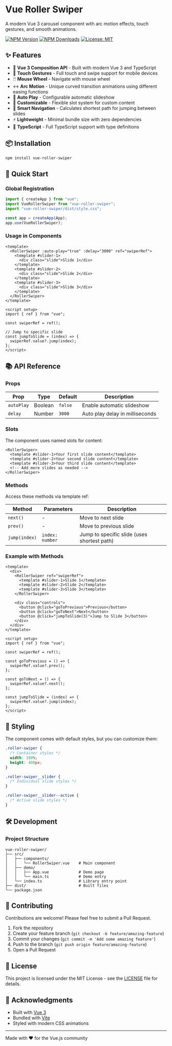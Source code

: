 # Vue Roller Swiper

A modern Vue 3 carousel component with arc motion effects, touch gestures, and smooth animations.

[![NPM Version](https://img.shields.io/npm/v/vue-roller-swiper.svg?style=flat)](https://npmjs.org/package/vue-roller-swiper)
[![NPM Downloads](https://img.shields.io/npm/dm/vue-roller-swiper.svg?style=flat)](https://npmjs.org/package/vue-roller-swiper)
[![License: MIT](https://img.shields.io/badge/License-MIT-yellow.svg)](https://opensource.org/licenses/MIT)

## ✨ Features

- 🎯 **Vue 3 Composition API** - Built with modern Vue 3 and TypeScript
- 📱 **Touch Gestures** - Full touch and swipe support for mobile devices
- 🖱️ **Mouse Wheel** - Navigate with mouse wheel
- ↔️ **Arc Motion** - Unique curved transition animations using different easing functions
- 🔄 **Auto Play** - Configurable automatic slideshow
- 🎨 **Customizable** - Flexible slot system for custom content
- 📐 **Smart Navigation** - Calculates shortest path for jumping between slides
- ⚡ **Lightweight** - Minimal bundle size with zero dependencies
- 🔧 **TypeScript** - Full TypeScript support with type definitions

## 📦 Installation

```bash
npm install vue-roller-swiper
```

## 🚀 Quick Start

### Global Registration

```javascript
import { createApp } from "vue";
import VueRollerSwiper from "vue-roller-swiper";
import "vue-roller-swiper/dist/style.css";

const app = createApp(App);
app.use(VueRollerSwiper);
```

### Usage in Components

```vue
<template>
  <RollerSwiper :auto-play="true" :delay="3000" ref="swiperRef">
    <template #slider-1>
      <div class="slide">Slide 1</div>
    </template>
    <template #slider-2>
      <div class="slide">Slide 2</div>
    </template>
    <template #slider-3>
      <div class="slide">Slide 3</div>
    </template>
  </RollerSwiper>
</template>

<script setup>
import { ref } from "vue";

const swiperRef = ref();

// Jump to specific slide
const jumpToSlide = (index) => {
  swiperRef.value?.jump(index);
};
</script>
```

## 📚 API Reference

### Props

| Prop       | Type    | Default | Description                     |
| ---------- | ------- | ------- | ------------------------------- |
| `autoPlay` | Boolean | `false` | Enable automatic slideshow      |
| `delay`    | Number  | `3000`  | Auto play delay in milliseconds |

### Slots

The component uses named slots for content:

```vue
<RollerSwiper>
  <template #slider-1>Your first slide content</template>
  <template #slider-2>Your second slide content</template>
  <template #slider-3>Your third slide content</template>
  <!-- Add more slides as needed -->
</RollerSwiper>
```

### Methods

Access these methods via template ref:

| Method        | Parameters      | Description                                 |
| ------------- | --------------- | ------------------------------------------- |
| `next()`      | -               | Move to next slide                          |
| `prev()`      | -               | Move to previous slide                      |
| `jump(index)` | `index: number` | Jump to specific slide (uses shortest path) |

### Example with Methods

```vue
<template>
  <div>
    <RollerSwiper ref="swiperRef">
      <template #slider-1>Slide 1</template>
      <template #slider-2>Slide 2</template>
      <template #slider-3>Slide 3</template>
    </RollerSwiper>

    <div class="controls">
      <button @click="goToPrevious">Previous</button>
      <button @click="goToNext">Next</button>
      <button @click="jumpToSlide(3)">Jump to Slide 3</button>
    </div>
  </div>
</template>

<script setup>
import { ref } from "vue";

const swiperRef = ref();

const goToPrevious = () => {
  swiperRef.value?.prev();
};

const goToNext = () => {
  swiperRef.value?.next();
};

const jumpToSlide = (index) => {
  swiperRef.value?.jump(index);
};
</script>
```

## 🎨 Styling

The component comes with default styles, but you can customize them:

```css
.roller-swiper {
  /* Container styles */
  width: 100%;
  height: 400px;
}

.roller-swiper__slider {
  /* Individual slide styles */
}

.roller-swiper__slider--active {
  /* Active slide styles */
}
```

## 🛠️ Development

### Project Structure

```
vue-roller-swiper/
├── src/
│   ├── components/
│   │   └── RollerSwiper.vue    # Main component
│   ├── demo/
│   │   ├── App.vue             # Demo page
│   │   └── main.ts             # Demo entry
│   └── index.ts                # Library entry point
├── dist/                       # Built files
└── package.json
```

## 🤝 Contributing

Contributions are welcome! Please feel free to submit a Pull Request.

1. Fork the repository
2. Create your feature branch (`git checkout -b feature/amazing-feature`)
3. Commit your changes (`git commit -m 'Add some amazing feature'`)
4. Push to the branch (`git push origin feature/amazing-feature`)
5. Open a Pull Request

## 📄 License

This project is licensed under the MIT License - see the [LICENSE](LICENSE) file for details.

## 🙏 Acknowledgments

- Built with [Vue 3](https://vuejs.org/)
- Bundled with [Vite](https://vitejs.dev/)
- Styled with modern CSS animations

---

Made with ❤️ for the Vue.js community
